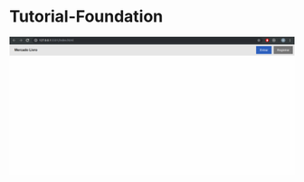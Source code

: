 # Tutorial-Foundation
![alt text](https://github.com/Briuor/Tutorial-Foundation/blob/screenshots/screenshots/2.png)

